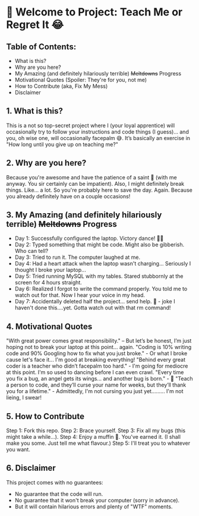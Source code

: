 # 🚀 Welcome to Project: Teach Me or Regret It 😂

## **Table of Contents:**

- What is this?
- Why are you here?
- My Amazing (and definitely hilariously terrible) ~~Meltdowns~~ Progress
- Motivational Quotes (Spoiler: They're for you, not me)
- How to Contribute (aka, Fix My Mess)
- Disclaimer

## **1. What is this?**

This is a not so top-secret project where I (your loyal apprentice) will occasionally try to follow your instructions and code things (I guess)… and you, oh wise one, will occasionally facepalm 😅. It’s basically an exercise in "How long until you give up on teaching me?"

## **2. Why are you here?**

Because you're awesome and have the patience of a saint 🧘 (with me anyway. You sir certainly can be impatient). Also, I might definitely break things. Like… a lot. So you're probably here to save the day. Again. Because you already definitely have on a couple occasions!

## **3. My Amazing (and definitely hilariously terrible) ~~Meltdowns~~ Progress**

- Day 1: Successfully configured the laptop. Victory dance! 💃🎉
- Day 2: Typed something that might be code. Might also be gibberish. Who can tell?
- Day 3: Tried to run it. The computer laughed at me.
- Day 4: Had a heart attack when the laptop wasn't charging... Seriously I thought I broke your laptop...
- Day 5: Tried running MySQL with my tables. Stared stubbornly at the screen for 4 hours straight. 
- Day 6: Realized I forgot to write the command properly. You told me to watch out for that. Now I hear your voice in my head.
- Day 7: Accidentally deleted half the project... send help. 😬 - joke I haven't done this....yet. Gotta watch out with that rm command!

## **4. Motivational Quotes**

"With great power comes great responsibility." – But let’s be honest, I’m just hoping not to break your laptop at this point... again.
"Coding is 10% writing code and 90% Googling how to fix what you just broke." - Or what I broke cause let's face it... I'm good at breaking everything!
"Behind every great coder is a teacher who didn’t facepalm too hard." - I'm going for mediocre at this point. I'm so used to dancing before I can even crawl.
"Every time you fix a bug, an angel gets its wings... and another bug is born." - 👼
"Teach a person to code, and they’ll curse your name for weeks, but they’ll thank you for a lifetime." - Admittedly, I'm not cursing you just yet......... I'm not lieing, I swear!

## **5. How to Contribute**

Step 1: Fork this repo.
Step 2: Brace yourself.
Step 3: Fix all my bugs (this might take a while…).
Step 4: Enjoy a muffin 🧁. You've earned it. (I shall make you some. Just tell me what flavour.)
Step 5: I'll treat you to whatever you want.

## **6. Disclaimer**

This project comes with no guarantees:

- No guarantee that the code will run.
- No guarantee that it won't break your computer (sorry in advance).
- But it will contain hilarious errors and plenty of "WTF" moments.
